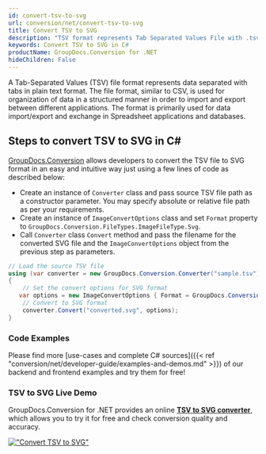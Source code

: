 ```yaml
---
id: convert-tsv-to-svg
url: conversion/net/convert-tsv-to-svg
title: Convert TSV to SVG
description: "TSV format represents Tab Separated Values File with .tsv extension. Learn how to convert TSV to SVG file programmatically in C# language using GroupDocs.Conversion for .NET library."
keywords: Convert TSV to SVG in C#
productName: GroupDocs.Conversion for .NET
hideChildren: False
---
```


A Tab-Separated Values (TSV) file format represents data separated with tabs in plain text format. The file format, similar to CSV, is used for organization of data in a structured manner in order to import and export between different applications. The format is primarily used for data import/export and exchange in Spreadsheet applications and databases. 

## Steps to convert TSV to SVG in C#

[GroupDocs.Conversion](https://products.groupdocs.com/conversion/net) allows developers to convert the TSV file to SVG format in an easy and intuitive way just using a few lines of code as described below:

* Create an instance of `Converter` class and pass source TSV file path as a constructor parameter. You may specify absolute or relative file path as per your requirements. 
* Create an instance of `ImageConvertOptions` class and set `Format` property to `GroupDocs.Conversion.FileTypes.ImageFileType.Svg`.
* Call `Converter` class `Convert` method and pass the filename for the converted SVG file and the `ImageConvertOptions` object from the previous step as parameters.

```csharp
// Load the source TSV file
using (var converter = new GroupDocs.Conversion.Converter("sample.tsv"))
{
    // Set the convert options for SVG format
   var options = new ImageConvertOptions { Format = GroupDocs.Conversion.FileTypes.ImageFileType.Svg };
    // Convert to SVG format
    converter.Convert("converted.svg", options);
}
```

### Code Examples

Please find more [use-cases and complete C# sources]({{< ref "conversion/net/developer-guide/examples-and-demos.md" >}}) of our backend and frontend examples and try them for free!

### TSV to SVG Live Demo

GroupDocs.Conversion for .NET provides an online [**TSV to SVG converter**](https://products.groupdocs.app/conversion/tsv-to-svg), which allows you to try it for free and check conversion quality and accuracy.

[!["Convert TSV to SVG"](conversion/net/images/convert-to-svg/convert-tsv-to-svg.png)](https://products.groupdocs.app/conversion/tsv-to-svg)